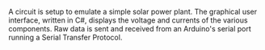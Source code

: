 A circuit is setup to emulate a simple solar power plant. The graphical user interface, written in C#, displays the voltage and currents of the various components. Raw data is sent and received from an Arduino's serial port running a Serial Transfer Protocol. 
